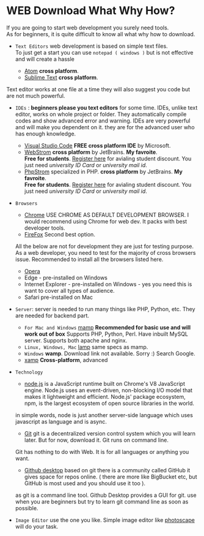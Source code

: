 # WEB Download What Why How?
If you are going to start web development you surely need tools.  
As for beginners, it is quite difficult to know all what why how to download.

- `Text Editors`
  web development is based on simple text files.  
  To just get a start you can use `notepad ( windows )` but is not effective and will create a hassle  

  - [Atom](https://atom.io/) **cross platform**.
  - [Sublime Text](https://www.sublimetext.com/3)  **cross platform**.
  
Text editor works at one file at a time they will also suggest you code but are not much powerful.

- `IDEs` : **beginners please you text editors** for some time. IDEs, unlike text editor, works on whole project or folder. They automatically compile codes and show advanced error and warning. IDEs are very powerful and will make you dependent on it. they are for the advanced user who has enough knowledge.

    - [Visual Studio Code](https://code.visualstudio.com/download) **FREE cross platform IDE** by Microsoft.
    - [WebStrom](https://www.jetbrains.com/webstorm/download) **cross platform** by JetBrains. **My favroite**.  
    **Free for students**.  [Register here](https://www.jetbrains.com/shop/eform/students) for avialing student discount. You just need _university ID Card_ or _university mail id_.
    - [PhpStrom](https://www.jetbrains.com/phpstorm/download/) specialized in PHP.  **cross platform** by JetBrains. **My favroite**.  
    **Free for students**.  [Register here](https://www.jetbrains.com/shop/eform/students) for avialing student discount. You just need _university ID Card_ or _university mail id_.
    
- `Browsers`
    - [Chrome](https://www.google.com/chrome/) USE CHROME AS DEFAULT DEVELOPMENT BROWSER. I would recommend using Chrome for web dev. It packs with best developer tools.
    - [FireFox](https://www.mozilla.org/en-US/firefox/new/) Second best option.

    All the below are not for development they are just for testing purpose. As a web developer, you need to test for the majority of cross browsers issue. Recommended to install all the browsers listed here.
    - [Opera](https://www.opera.com/download)
    - Edge - pre-installed on Windows
    - Internet Explorer -  pre-installed on Windows - yes you need this is want to cover all types of audience.
    - Safari  pre-installed on Mac

- `Server`: server is needed to run many things like PHP, Python, etc. They are needed for backend part.
    - `For Mac and Windows` [mamp](https://www.mamp.info/en/downloads/) **Recommended for basic use and will work out of box**
    Supports PHP, Python, Perl. Have inbuilt MySQL server. Supports both apache and nginx. 
    - `Linux, Windows, Mac` [lamp](https://bitnami.com/stack/lamp/installer) same specs as mamp.
    - `Windows` **wamp**. Download link not available. Sorry :) Search Google.
    - [xamp](https://www.apachefriends.org/download.html) **Cross-platform**, advanced

- `Technology`
    - [node.js](https://nodejs.org/en/download/) is a JavaScript runtime built on Chrome's V8 JavaScript engine. Node.js uses an event-driven, non-blocking I/O model that makes it lightweight and efficient. Node.js' package ecosystem, npm, is the largest ecosystem of open source libraries in the world.
    
    in simple words, node is just another server-side language which uses javascript as language and is async.

    - [Git](https://git-scm.com/downloads) git is a decentralized version control system which you will learn later. But for now, download it. Git runs on command line.

    Git has nothing to do with Web. It is for all languages or anything you want.
    - [Github desktop](https://desktop.github.com/) based on git there is a community called GitHub it gives space for repos online. ( there are more like BigBucket etc, but GitHub is most used and you should use it too ). 
    
    as git is a command line tool. Github Desktop provides a GUI for git. use when you are beginners but try to learn git command line as soon as possible. 
    
- `Image Editor` use the one you like. Simple image editor like [photoscape](https://photoscape.en.softonic.com/download) will do your task.